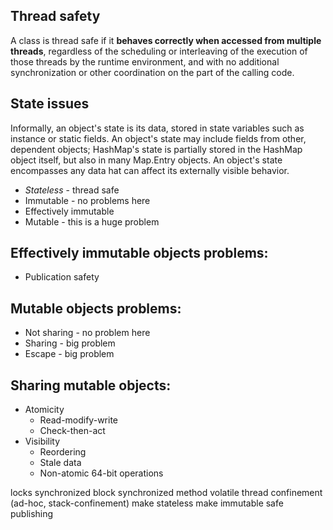 ## Thread safety
A class is thread safe if it **behaves correctly when accessed from multiple threads**, regardless of the scheduling or interleaving of the execution of those threads by the runtime environment, and with no additional synchronization or other coordination on the part of the calling code.

## State issues
Informally, an object's state is its data, stored in state variables such as instance or static fields. An object's state may include fields from other, dependent objects; HashMap's state is partially stored in the HashMap object itself, but also in many Map.Entry objects. An object's state encompasses any data hat can affect its externally visible behavior.

* *Stateless* - thread safe
* Immutable - no problems here
* Effectively immutable
* Mutable - this is a huge problem



## Effectively immutable objects problems:
* Publication safety

## Mutable objects problems:
* Not sharing - no problem here
* Sharing - big problem
* Escape - big problem

## Sharing mutable objects:
* Atomicity
    * Read-modify-write
    * Check-then-act
* Visibility
    * Reordering
    * Stale data
    * Non-atomic 64-bit operations

locks
synchronized block
synchronized method
volatile
thread confinement (ad-hoc, stack-confinement)
make stateless
make immutable
safe publishing